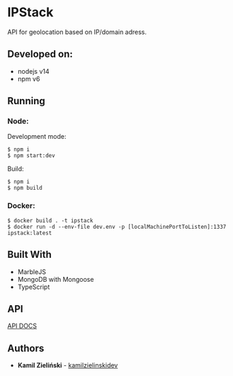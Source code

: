 # IPStack

API for geolocation based on IP/domain adress.

## Developed on:

-   nodejs v14
-   npm v6

## Running

### Node:
Development mode:

```
$ npm i
$ npm start:dev
```

Build:

```
$ npm i
$ npm build
```

### Docker:
```
$ docker build . -t ipstack
$ docker run -d --env-file dev.env -p [localMachinePortToListen]:1337 ipstack:latest
```


## Built With

- MarbleJS
- MongoDB with Mongoose
- TypeScript

## API

[API DOCS](./API.md)

## Authors

-   **Kamil Zieliński** - [kamilzielinskidev](https://github.com/kamilzielinskidev)
